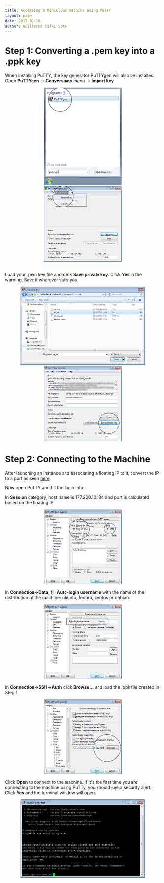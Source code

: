 ```yaml
---
title: Accessing a MiniCloud machine using PuTTY
layout: page
date: 2017-02-16
author: Guilherme Tiaki Sato
---
```


# Step 1: Converting a .pem key into a .ppk key

When installing PuTTY, the key generator PuTTYgen will also be installed. Open **PuTTYgen** → **Conversions** menu → **Import key**

<center><img src="./accessing_a_minicloud_machine_using_putty_images/open_puttygen.png" width="50%"/></center>

<center><img src="./accessing_a_minicloud_machine_using_putty_images/conversions_menu.png" width="50%"/></center>

</br>

Load your .pem key file and click **Save private key**. Click **Yes** in the warning. Save it wherever suits you.

<center><img src="./accessing_a_minicloud_machine_using_putty_images/load_key.png" width="80%"/></center>

<center><img src="./accessing_a_minicloud_machine_using_putty_images/save_private_key.png" width="50%"/></center>

# Step 2: Connecting to the Machine

After launching an instance and associating a floating IP to it, convert the IP to a port as seen [here](http://177.220.10.134/blog/minicloud-tutorial.html#3-accessing-our-virtual-machine).

Now open PuTTY and fill the login info:

In **Session** category, host name is 177.220.10.134 and port is calculated based on the floating IP.

<center><img src="./accessing_a_minicloud_machine_using_putty_images/session.png" width="50%"/></center>

In **Connection**→**Data**, fill **Auto-login username** with the name of the distribution of the machine: ubuntu, fedora, centos or debian.

<center><img src="./accessing_a_minicloud_machine_using_putty_images/data.png" width="50%"/></center>

In **Connection**→**SSH**→**Auth** click **Browse...** and load the .ppk file created in Step 1

<center><img src="./accessing_a_minicloud_machine_using_putty_images/auth.png" width="50%"/></center>

Click **Open** to connect to the machine. If it's the first time you are connecting to the machine using PuTTy, you should see a security alert. Click **Yes** and the terminal window will open.

<center><img src="./accessing_a_minicloud_machine_using_putty_images/terminal.png" width="80%"/></center>
